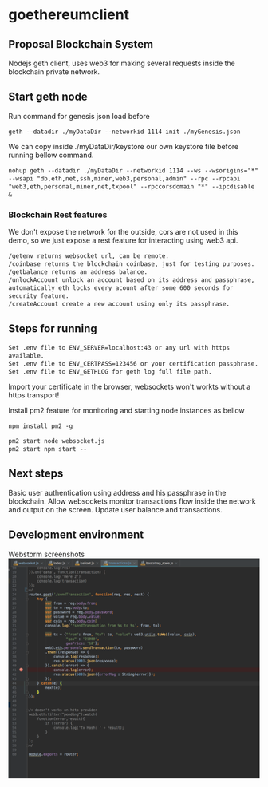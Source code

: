 # goethereumclient
## Proposal Blockchain System
Nodejs geth client, uses web3 for making several requests inside the blockchain private network.

## Start geth node

Run command for genesis json load before
```
geth --datadir ./myDataDir --networkid 1114 init ./myGenesis.json
```
We can copy inside ./myDataDir/keystore our own keystore file before running bellow command.
```
nohup geth --datadir ./myDataDir --networkid 1114 --ws --wsorigins="*" --wsapi "db,eth,net,ssh,miner,web3,personal,admin" --rpc --rpcapi "web3,eth,personal,miner,net,txpool" --rpccorsdomain "*" --ipcdisable &
```
### Blockchain Rest features

We don't expose the network for the outside, cors are not used in this demo, so we just expose a rest feature for interacting using web3 api.
```
/getenv returns websocket url, can be remote.
/coinbase returns the blockchain coinbase, just for testing purposes.
/getbalance returns an address balance.
/unlockAccount unlock an account based on its address and passphrase, automatically eth locks every acount after some 600 seconds for security feature.
/createAccount create a new account using only its passphrase.
```

## Steps for running

```
Set .env file to ENV_SERVER=localhost:43 or any url with https available.
Set .env file to ENV_CERTPASS=123456 or your certification passphrase.
Set .env file to ENV_GETHLOG for geth log full file path.
```

Import your certificate in the browser, websockets won't workts without a https transport!

Install pm2 feature for monitoring and starting node instances as bellow
```
npm install pm2 -g
```

```
pm2 start node websocket.js
pm2 start npm start --
```

## Next steps

Basic user authentication using address and his passphrase in the blockchain.
Allow websockets monitor transactions flow inside the network and output on the screen.
Update user balance and transactions.

## Development environment

Webstorm screenshots
![webstorm1](screenshots/webstorm1.png "Webstorm dev env")

